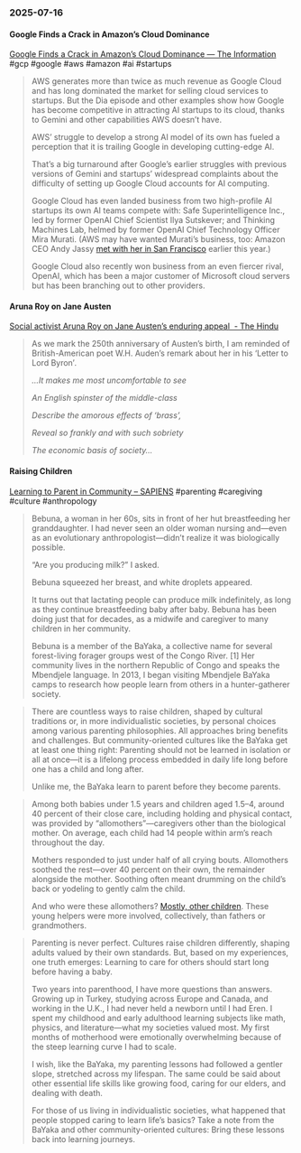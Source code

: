 ### 2025-07-16
#### Google Finds a Crack in Amazon’s Cloud Dominance
[Google Finds a Crack in Amazon’s Cloud Dominance — The Information](https://www.theinformation.com/articles/google-finds-crack-amazons-cloud-dominance?rc=arnbfe) #gcp #google #aws #amazon #ai  #startups 

> AWS generates more than twice as much revenue as Google Cloud and has long dominated the market for selling cloud services to startups. But the Dia episode and other examples show how Google has become competitive in attracting AI startups to its cloud, thanks to Gemini and other capabilities AWS doesn’t have.
> 
> AWS’ struggle to develop a strong AI model of its own has fueled a perception that it is trailing Google in developing cutting-edge AI.
> 
> That’s a big turnaround after Google’s earlier struggles with previous versions of Gemini and startups’ widespread complaints about the difficulty of setting up Google Cloud accounts for AI computing.
> 
> Google Cloud has even landed business from two high-profile AI startups its own AI teams compete with: Safe Superintelligence Inc., led by former OpenAI Chief Scientist Ilya Sutskever; and Thinking Machines Lab, helmed by former OpenAI Chief Technology Officer Mira Murati. (AWS may have wanted Murati’s business, too: Amazon CEO Andy Jassy [met with her in San Francisco](https://www.theinformation.com/articles/ex-openai-cto-muratis-startup-plans-compete-openai-others?rc=c48ukx) earlier this year.)
> 
> Google Cloud also recently won business from an even fiercer rival, OpenAI, which has been a major customer of Microsoft cloud servers but has been branching out to other providers.

#### Aruna Roy on Jane Austen
[Social activist Aruna Roy on Jane Austen’s enduring appeal  - The Hindu](https://www.thehindu.com/books/jane-austen-250-years-pride-and-prejudice-adaptations-influence-aruna-roy/article69782604.ece?pnespid=suhiAy1JKKhF2OKdpD.uTJzR4w2jS54tNbKukbMxp0Bm4q8_sdtySpPqAeMpm1PORjGFB46p7g) 

> As we mark the 250th anniversary of Austen’s birth, I am reminded of British-American poet W.H. Auden’s remark about her in his ‘Letter to Lord Byron’_._
> 
> _…It makes me most uncomfortable to see_
> 
> _An English spinster of the middle-class_
> 
> _Describe the amorous effects of ‘brass’,_
> 
> _Reveal so frankly and with such sobriety_
> 
> _The economic basis of society…_

#### Raising Children
[Learning to Parent in Community – SAPIENS](https://www.sapiens.org/biology/to-raise-children-we-must-first-raise-parents/) #parenting #caregiving #culture #anthropology 

> Bebuna, a woman in her 60s, sits in front of her hut breastfeeding her granddaughter. I had never seen an older woman nursing and—even as an evolutionary anthropologist—didn’t realize it was biologically possible.
> 
> “Are you producing milk?” I asked.
> 
> Bebuna squeezed her breast, and white droplets appeared.
> 
> It turns out that lactating people can produce milk indefinitely, as long as they continue breastfeeding baby after baby. Bebuna has been doing just that for decades, as a midwife and caregiver to many children in her community.
>
> Bebuna is a member of the BaYaka, a collective name for several forest-living forager groups west of the Congo River. [1] Her community lives in the northern Republic of Congo and speaks the Mbendjele language. In 2013, I began visiting Mbendjele BaYaka camps to research how people learn from others in a hunter-gatherer society.

> There are countless ways to raise children, shaped by cultural traditions or, in more individualistic societies, by personal choices among various parenting philosophies. All approaches bring benefits and challenges. But community-oriented cultures like the BaYaka get at least one thing right: Parenting should not be learned in isolation or all at once—it is a lifelong process embedded in daily life long before one has a child and long after.
> 
> Unlike me, the BaYaka learn to parent before they become parents.

> Among both babies under 1.5 years and children aged 1.5–4, around 40 percent of their close care, including holding and physical contact, was provided by “allomothers”—caregivers other than the biological mother. On average, each child had 14 people within arm’s reach throughout the day.
> 
> Mothers responded to just under half of all crying bouts. Allomothers soothed the rest—over 40 percent on their own, the remainder alongside the mother. Soothing often meant drumming on the child’s back or yodeling to gently calm the child.
> 
> And who were these allomothers? [Mostly, other children](https://www.cambridge.org/core/services/aop-cambridge-core/content/view/83FCF3FE88DBDC6093B1DE69A2612ADD/S2513843X2400001Xa_hi.pdf/hunter-gatherer-childrens-close-proximity-networks-similarities-and-differences-with-cooperative-and-communal-breeding-systems.pdf). These young helpers were more involved, collectively, than fathers or grandmothers.

> Parenting is never perfect. Cultures raise children differently, shaping adults valued by their own standards. But, based on my experiences, one truth emerges: Learning to care for others should start long before having a baby.
> 
> Two years into parenthood, I have more questions than answers. Growing up in Turkey, studying across Europe and Canada, and working in the U.K., I had never held a newborn until I had Eren. I spent my childhood and early adulthood learning subjects like math, physics, and literature—what my societies valued most. My first months of motherhood were emotionally overwhelming because of the steep learning curve I had to scale.
> 
> I wish, like the BaYaka, my parenting lessons had followed a gentler slope, stretched across my lifespan. The same could be said about other essential life skills like growing food, caring for our elders, and dealing with death.
> 
> For those of us living in individualistic societies, what happened that people stopped caring to learn life’s basics? Take a note from the BaYaka and other community-oriented cultures: Bring these lessons back into learning journeys.
